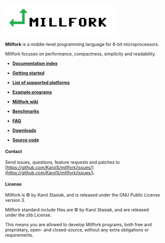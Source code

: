 ![](./logo_transparent.png)

**Millfork** is a middle-level programming language for 8-bit microprocessors.

Millfork focuses on performance, compactness, simplicity and readability.

* [**Documentation index**](doc_index.md)

* [**Getting started**](api/getting-started.md)

* [**List of supported platforms**](api/target-platforms.md)

* [**Example programs**](https://github.com/KarolS/millfork/tree/master/examples)

* [**Millfork wiki**](https://github.com/KarolS/millfork/wiki)

* [**Benchmarks**](https://github.com/KarolS/millfork-benchmarks)

* [**FAQ**](various/faq.md)

* [**Downloads**](https://github.com/KarolS/millfork/releases/)  

* [**Source code**](https://github.com/KarolS/millfork)

#### Contact

Send issues, questions, feature requests and patches to
[https://github.com/KarolS/millfork/issues/](https://github.com/KarolS/millfork/issues/).

#### License

Millfork is © by Karol Stasiak, and is released under the GNU Public License version 3.

Millfork standard include files are © by Karol Stasiak, and are released under the zlib License.

This means you are allowed to develop Millfork programs, both free and proprietary, open- and closed-source, without any extra obligations or requirements. 
